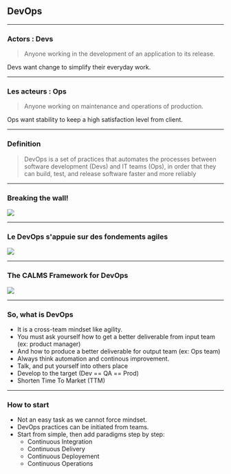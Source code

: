 ## DevOps

----

### Actors : Devs
> Anyone working in the development of an application to its release.

Devs want change to simplify their everyday work.

----

### Les acteurs : Ops
> Anyone working on maintenance and operations of production.

Ops want stability to keep a high satisfaction level from client.

----

### Definition
> DevOps is a set of practices that automates the processes between software development (Devs) and IT teams (Ops), in order that they can build, test, and release software faster and more reliably

----

### Breaking the wall!
<img src="images/wall-of-confusion.png" style="background:none; border:none; box-shadow:none;" />

----

### Le DevOps s'appuie sur des fondements agiles
<img src="images/devops.jpg" style="background:none; border:none; box-shadow:none;"/>

----

### The CALMS Framework for DevOps
<img src="images/devops-calms.png" style="background:none; border:none; box-shadow:none;"/>

----

### So, what is DevOps

* It is a cross-team mindset like agility.
* You must ask yourself how to get a better deliverable from input team (ex: product manager)
* And how to produce a better deliverable for output team (ex: Ops team)
* Always think automation and continous improvement.
* Talk, and put yourself into others place
* Develop to the target (Dev == QA == Prod)
* Shorten Time To Market (TTM)

----

### How to start

* Not an easy task as we cannot force mindset.
* DevOps practices can be initiated from teams.
* Start from simple, then add paradigms step by step:
  * Continuous Integration
  * Continuous Delivery
  * Continuous Deployement
  * Continuous Operations
